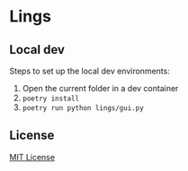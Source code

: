 # Lings

## Local dev

Steps to set up the local dev environments:

1. Open the current folder in a dev container
2. `poetry install`
3. `poetry run python lings/gui.py`

## License

[MIT License](./LICENSE)
